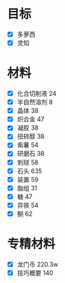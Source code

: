 # 目标
- [x] 多萝西 
- [x] 灵知

# 材料
- [x] 化合切削液 24
- [x] 半自然溶剂 8
- [x] 晶体 38
- [x] 炽合金 47
- [x] 凝胶 38
- [x] 扭转醇 38
- [x] 紫薯 54
- [x] 研磨石 38
- [x] 刺球 58
- [x] 石头 635
- [x] 装置 59
- [x] 脂组 31
- [x] 糖 47
- [x] 异铁 54
- [x] 酮 62

# 专精材料
- [x] 龙门币 220.3w
- [x] 技巧概要 140
